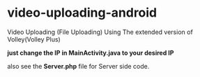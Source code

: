 # video-uploading-android
Video Uploading (File Uploading) Using The extended version of Volley(Volley Plus)

**just change the IP in MainActivity.java to your desired IP**

also see the **Server.php** file for Server side code.
